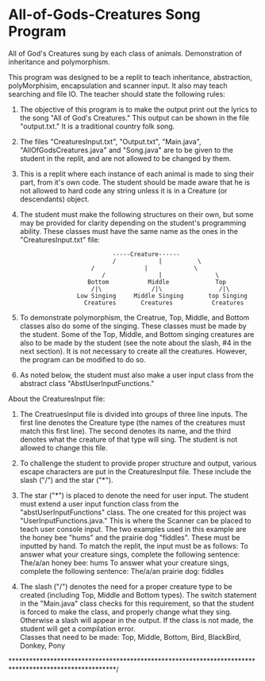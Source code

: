 # All-of-Gods-Creatures Song Program
All of God's Creatures sung by each class of animals.  Demonstration of inheritance and polymorphism.


This program was designed to be a replit to teach inheritance, abstraction, polyMorphisim, encapsulation 
and scanner input.  It also may teach searching and file IO. The teacher should state the following 
rules:

1)	The objective of this program is to make the output print out the lyrics to the song "All of 
	God's Creatures."  This output can be shown in the file "output.txt."  It is a traditional country
	folk song.  
	
2) 	The files "CreaturesInput.txt", "Output.txt", "Main.java", "AllOfGodsCreatures.java" and "Song.java"
	are to be given to the student in the replit, and are not allowed to be changed by them.
	
3)	This is a replit where each instance of each animal is made to sing their part, from it's own code.
	The student should be made aware that he is not allowed to hard code any string unless it is in a
	Creature (or descendants) object.  
	
4)	The student must make the following structures on their own, but some may be provided for clarity 
	depending on the student's programming ability.  These classes must have the same name as the ones 
	in the "CreaturesInput.txt" file:

							      -----Creature------
						          /            |          \
							/              |             \
						       /               |               \
						   Bottom           Middle             Top
						    /|\              /|\                /|\
						Low Singing     Middle Singing       top Singing
						  Creatures       Creatures           Creatures

5)	To demonstrate polymorphism, the Creatrue, Top, Middle, and Bottom classes also do some of the singing.
	These classes must be made by the student.  Some of the Top, Middle, and Bottom singing creatures are 
	also to be made by the student (see the note about the slash, #4 in the next section).  It is not 
	necessary to create all the creatures.  However, the program can be modified to do so. 
	
6)	As noted below, the student must also make a user input class from the abstract class 
	"AbstUserInputFunctions." 
					  
About the CreaturesInput file:
1)	The CreatruesInput file is divided into groups of three line inputs.  The first line denotes the 
	Creature type (the names of the creatures must match this first line).  The second denotes its name, 
	and the third denotes what the creature of that type will sing. The student is not allowed to 
	change this file. 
	
2)	To challenge the student to provide proper structure and output, various escape characters are put 
	in the CreaturesInput file.  These include the slash ("/") and the star ("*").
	
3)	The star ("*") is placed to denote the need for user input.  The student must extend a user input 
	function class from the "abstUserInputFunctions" class.  The one created for this project was 
	"UserInputFunctions.java."  This is where the Scanner can be placed to teach user console input. The
	two examples used in this example are the honey bee "hums" and the prairie dog "fiddles".  These
	must be inputted by hand. To match the replit, the input must be as follows:
		To answer what your creature sings, complete the following sentence:
		The/a/an honey bee: hums
		To answer what your creature sings, complete the following sentence:
		The/a/an prairie dog: fiddles
	
4)	The slash ("/") denotes the need for a proper creature type to be created (including Top, Middle and 
	Bottom types).  The switch statement in the "Main.java" class checks for this requirement, so that 
	the student is forced to make the class, and properly change what they sing. Otherwise a slash will
	appear in the output.  If the class is not made, the student will get a compilation error.  
	Classes that need to be made:
		Top, Middle, Bottom, Bird, BlackBird, Donkey, Pony

	
\******************************************************************************************************/
